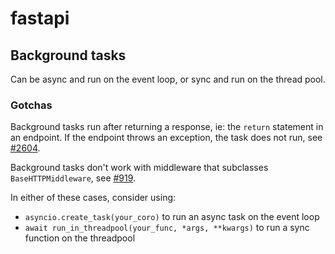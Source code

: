 # fastapi

## Background tasks

Can be async and run on the event loop, or sync and run on the thread pool.

### Gotchas

Background tasks run after returning a response, ie: the `return` statement in an endpoint. If the endpoint throws an exception, the task does not run, see [#2604](https://github.com/tiangolo/fastapi/issues/2604#issuecomment-754572045).

Background tasks don't work with middleware that subclasses `BaseHTTPMiddleware`, see [#919](https://github.com/encode/starlette/issues/919).

In either of these cases, consider using:
- `asyncio.create_task(your_coro)` to run an async task on the event loop
- `await run_in_threadpool(your_func, *args, **kwargs)` to run a sync function on the threadpool
